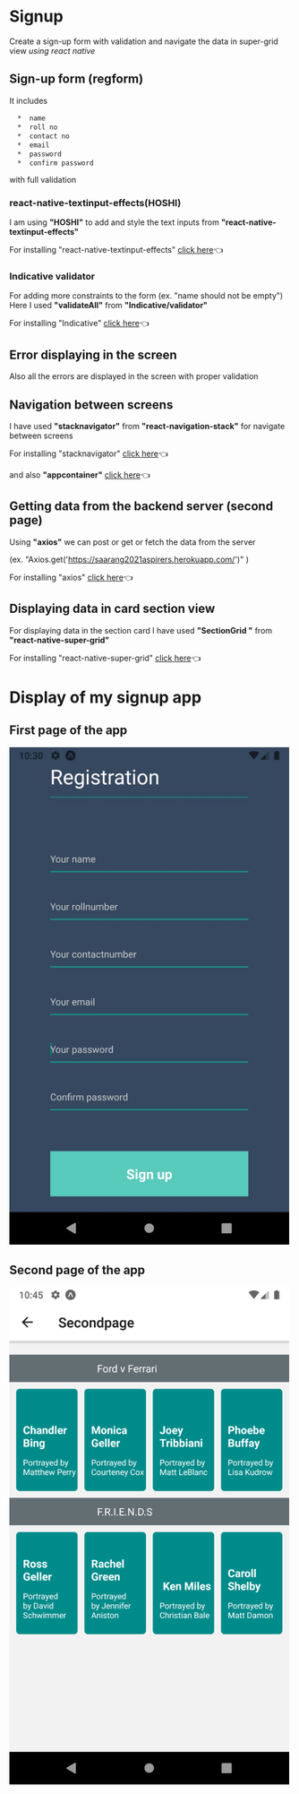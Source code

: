# Signup
Create a sign-up form with validation and navigate the data in super-grid view *using react native*

## Sign-up form (regform)

It includes 

      *  name
      *  roll no
      *  contact no
      *  email
      *  password 
      *  confirm password 

 with full validation
 
 ### react-native-textinput-effects(HOSHI)
 I am using **"HOSHI"** to add and style the text inputs from **"react-native-textinput-effects"**
 
 For installing "react-native-textinput-effects" [click here](https://www.npmjs.com/package/react-native-textinput-effects):point_left:
 
 ### Indicative validator
 
 For adding more constraints to the form (ex. "name should not be empty")
 Here I used **"validateAll"** from **"Indicative/validator"** 
 
 For installing "Indicative" [click here](https://www.npmjs.com/package/indicative):point_left:

## Error displaying in the screen

Also all the errors are displayed in the screen with proper validation

## Navigation between screens 

I have used **"stacknavigator"** from **"react-navigation-stack"** for navigate between screens

For installing "stacknavigator" [click here](https://reactnavigation.org/docs/stack-navigator/):point_left:

and also **"appcontainer"** [click here](https://reactnavigation.org/docs/app-containers/):point_left:

## Getting data from the backend server (second page)

Using **"axios"** we can post or get or fetch the data from the server

(ex. "Axios.get('https://saarang2021aspirers.herokuapp.com/')" )

For installing "axios" [click here](https://www.npmjs.com/package/axios):point_left:

## Displaying data in card section view 

For displaying data in the section card I have used **"SectionGrid "** from **"react-native-super-grid"** 

For installing "react-native-super-grid" [click here](https://www.npmjs.com/package/react-native-super-grid):point_left:

# Display of my signup app

## First page of the app
 
 
 
 
 
 <img src ="https://github.com/jayavishvaa/Signup/blob/master/WhatsApp%20Image%202020-04-22%20at%205.57.54%20PM.jpeg" width="500" >
 



## Second page of the app 
 




<img src = "https://github.com/jayavishvaa/Signup/blob/master/Screenshot_1588007755.png" width="500">
